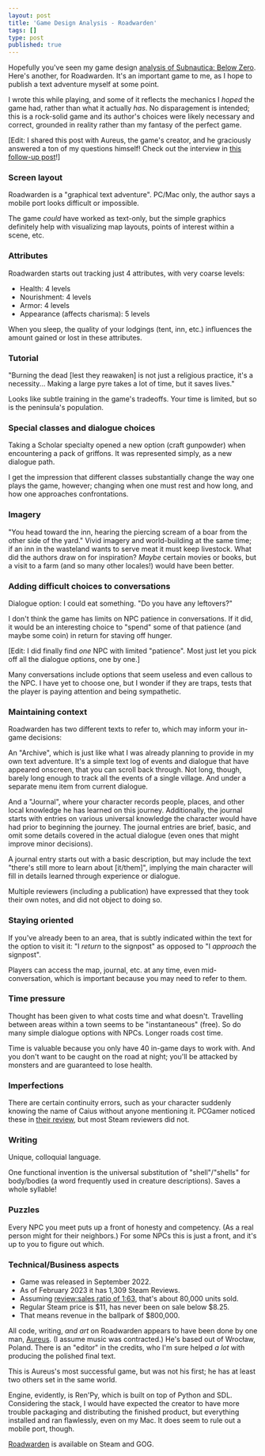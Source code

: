 ```yaml
---
layout: post
title: 'Game Design Analysis - Roadwarden'
tags: []
type: post
published: true
---
```


Hopefully you've seen my game design [analysis of Subnautica: Below Zero](https://jay.mcgavren.com/2022/09/14/subnautica-below-zero-game-design-analysis.html). Here's another, for Roadwarden. It's an important game to me, as I hope to publish a text adventure myself at some point.

I wrote this while playing, and some of it reflects the mechanics I _hoped_ the game had, rather than what it actually _has_. No disparagement is intended; this is a rock-solid game and its author's choices were likely necessary and correct, grounded in reality rather than my fantasy of the perfect game.

[Edit: I shared this post with Aureus, the game's creator, and he graciously answered a ton of my questions himself! Check out the interview in [this follow-up post](https://jay.mcgavren.com/2023/02/25/interview-with-aureus-roadwarden-creator.html)!]


<!--more-->



### Screen layout

Roadwarden is a "graphical text adventure". PC/Mac only, the author says a mobile port looks difficult or impossible.

The game _could_ have worked as text-only, but the simple graphics definitely help with visualizing map layouts, points of interest within a scene, etc.

### Attributes

Roadwarden starts out tracking just 4 attributes, with very coarse levels:

- Health: 4 levels
- Nourishment: 4 levels
- Armor: 4 levels
- Appearance (affects charisma): 5 levels

When you sleep, the quality of your lodgings (tent, inn, etc.) influences the amount gained or lost in these attributes.


### Tutorial

"Burning the dead [lest they reawaken] is not just a religious practice, it's a necessity... Making a large pyre takes a lot of time, but it saves lives."

Looks like subtle training in the game's tradeoffs. Your time is limited, but so is the peninsula's population.


### Special classes and dialogue choices

Taking a Scholar specialty opened a new option (craft gunpowder) when encountering a pack of griffons. It was represented simply, as a new dialogue path.

I get the impression that different classes substantially change the way one plays the game, however; changing when one must rest and how long, and how one approaches confrontations.


### Imagery

"You head toward the inn, hearing the piercing scream of a boar from the other side of the yard." Vivid imagery and world-building at the same time; if an inn in the wasteland wants to serve meat it must keep livestock. What did the authors draw on for inspiration? _Maybe_ certain movies or books, but a visit to a farm (and so many other locales!) would have been better.


### Adding difficult choices to conversations

Dialogue option: I could eat something. "Do you have any leftovers?"

I don't think the game has limits on NPC patience in conversations. If it did, it would be an interesting choice to "spend" some of that patience (and maybe some coin) in return for staving off hunger.

[Edit: I did finally find _one_ NPC with limited "patience". Most just let you pick off all the dialogue options, one by one.]

Many conversations include options that seem useless and even callous to the NPC. I have yet to choose one, but I wonder if they are traps, tests that the player is paying attention and being sympathetic.


### Maintaining context

Roadwarden has two different texts to refer to, which may inform your in-game decisions:

An "Archive", which is just like what I was already planning to provide in my own text adventure. It's a simple text log of events and dialogue that have appeared onscreen, that you can scroll back through. Not long, though, barely long enough to track all the events of a single village. And under a separate menu item from current dialogue.

And a "Journal", where your character records people, places, and other local knowledge he has learned on this journey. Additionally, the journal starts with entries on various universal knowledge the character would have had prior to beginning the journey. The journal entries are brief, basic, and omit some details covered in the actual dialogue (even ones that might improve minor decisions).

A journal entry starts out with a basic description, but may include the text "there's still more to learn about [it/them]", implying the main character will fill in details learned through experience or dialogue.

Multiple reviewers (including a publication) have expressed that they took their own notes, and did not object to doing so.


### Staying oriented

If you've already been to an area, that is subtly indicated within the text for the option to visit it: "I _return_ to the signpost" as opposed to "I _approach_ the signpost".

Players can access the map, journal, etc. at any time, even mid-conversation, which is important because you may need to refer to them.


### Time pressure

Thought has been given to what costs time and what doesn't. Travelling between areas within a town seems to be "instantaneous" (free). So do many simple dialogue options with NPCs. Longer roads cost time.

Time is valuable because you only have 40 in-game days to work with. And you don't want to be caught on the road at night; you'll be attacked by monsters and are guaranteed to lose health.




### Imperfections

There are certain continuity errors, such as your character suddenly knowing the name of Caius without anyone mentioning it. PCGamer noticed these in [their review](https://www.pcgamer.com/roadwarden-feels-just-like-cracking-open-a-huge-fantasy-novel/), but most Steam reviewers did not.



### Writing

Unique, colloquial language.

One functional invention is the universal substitution of "shell"/"shells" for body/bodies (a word frequently used in creature descriptions). Saves a whole syllable!


### Puzzles

Every NPC you meet puts up a front of honesty and competency. (As a real person might for their neighbors.) For some NPCs this is just a front, and it's up to you to figure out which.


### Technical/Business aspects

* Game was released in September 2022.
* As of February 2023 it has 1,309 Steam Reviews.
* Assuming [review:sales ratio of 1:63](https://newsletter.gamediscover.co/p/how-that-game-sold-on-steam-using), that's about 80,000 units sold.
* Regular Steam price is $11, has never been on sale below $8.25.
* That means revenue in the ballpark of $800,000.

All code, writing, _and art_ on Roadwarden appears to have been done by one man, [Aureus](https://twitter.com/MoralAnxiety). (I assume music was contracted.) He's based out of Wrocław, Poland. There is an "editor" in the credits, who I'm sure helped _a lot_ with producing the polished final text.

This is Aureus's most successful game, but was not his first; he has at least two others set in the same world.

Engine, evidently, is Ren'Py, which is built on top of Python and SDL. Considering the stack, I would have expected the creator to have more trouble packaging and distributing the finished product, but everything installed and ran flawlessly, even on my Mac. It does seem to rule out a mobile port, though.

[Roadwarden](https://moralanxietystudio.com/) is available on Steam and GOG.
